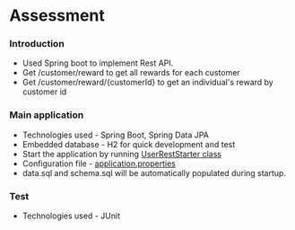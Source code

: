 # Assessment
### Introduction
* Used Spring boot to implement Rest API.
* Get /customer/reward to get all rewards for each customer
* Get /customer/reward/{customerId} to get an individual's reward by customer id
### Main application
* Technologies used - Spring Boot, Spring Data JPA
* Embedded database - H2 for quick development and test
* Start the application by running [UserRestStarter class](src/main/java/com/ryan/reward/RewardApplication.java)
* Configuration file - [application.properties](src/main/resources/application.properties)
* data.sql and schema.sql will be automatically populated during startup.

### Test
* Technologies used - JUnit
